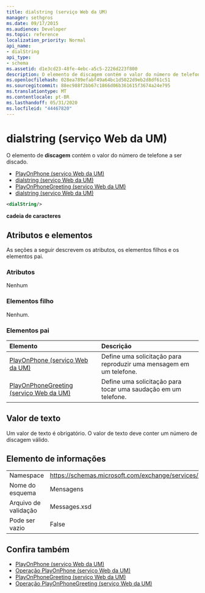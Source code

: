 ```yaml
---
title: dialstring (serviço Web da UM)
manager: sethgros
ms.date: 09/17/2015
ms.audience: Developer
ms.topic: reference
localization_priority: Normal
api_name:
- dialString
api_type:
- schema
ms.assetid: d1e3cd23-48fe-4ebc-a5c5-2226d223f800
description: O elemento de discagem contém o valor do número de telefone a ser discado.
ms.openlocfilehash: 028ea789efabf49a64bc1d5022d9eb2d8df61c51
ms.sourcegitcommit: 88ec988f2bb67c1866d06b361615f3674a24e795
ms.translationtype: MT
ms.contentlocale: pt-BR
ms.lasthandoff: 05/31/2020
ms.locfileid: "44467820"
---
```

# <a name="dialstring-um-web-service"></a>dialstring (serviço Web da UM)

O elemento de **discagem** contém o valor do número de telefone a ser discado. 
  
- [PlayOnPhone (serviço Web da UM)](playonphone-um-web-service.md) 
- [dialstring (serviço Web da UM)](dialstring-um-web-service.md) 
- [PlayOnPhoneGreeting (serviço Web da UM)](playonphonegreeting-um-web-service.md) 
- [dialstring (serviço Web da UM)](dialstring-um-web-service.md)
  
```xml
<dialString/>
```

 **cadeia de caracteres**
## <a name="attributes-and-elements"></a>Atributos e elementos

As seções a seguir descrevem os atributos, os elementos filhos e os elementos pai.
  
### <a name="attributes"></a>Atributos

Nenhum
  
### <a name="child-elements"></a>Elementos filho

Nenhum.
  
### <a name="parent-elements"></a>Elementos pai

|**Elemento**|**Descrição**|
|:-----|:-----|
|[PlayOnPhone (serviço Web da UM)](playonphone-um-web-service.md) <br/> |Define uma solicitação para reproduzir uma mensagem em um telefone.  <br/> |
|[PlayOnPhoneGreeting (serviço Web da UM)](playonphonegreeting-um-web-service.md) <br/> |Define uma solicitação para tocar uma saudação em um telefone.  <br/> |
   
## <a name="text-value"></a>Valor de texto

Um valor de texto é obrigatório. O valor de texto deve conter um número de discagem válido.
  
## <a name="element-information"></a>Elemento de informações

|||
|:-----|:-----|
|Namespace  <br/> |https://schemas.microsoft.com/exchange/services/2006/messages  <br/> |
|Nome do esquema  <br/> |Mensagens  <br/> |
|Arquivo de validação  <br/> |Messages.xsd  <br/> |
|Pode ser vazio  <br/> |False  <br/> |
   
## <a name="see-also"></a>Confira também

- [PlayOnPhone (serviço Web da UM)](playonphone-um-web-service.md)  
- [Operação PlayOnPhone (serviço Web da UM)](playonphone-operation-um-web-service.md)  
- [PlayOnPhoneGreeting (serviço Web da UM)](playonphonegreeting-um-web-service.md)  
- [Operação PlayOnPhoneGreeting (serviço Web da UM)](playonphonegreeting-operation-um-web-service.md)

